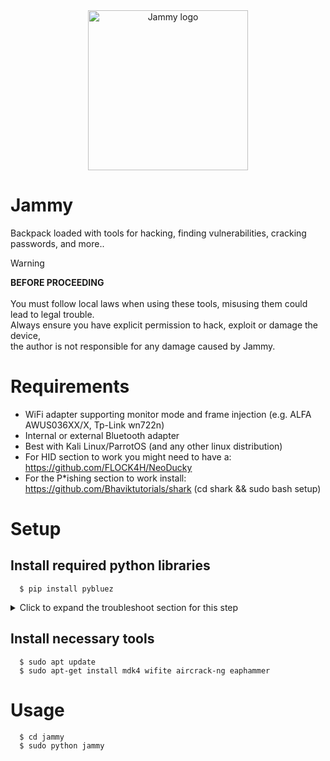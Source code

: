 <div align="center">
  <img src="https://flockahh.b-cdn.net/jammy.svg" width="256" alt="Jammy logo" />
</div>

# Jammy

Backpack loaded with tools for hacking, finding vulnerabilities, cracking passwords, and more..

> [!WARNING]
> **BEFORE PROCEEDING**<br><br>
> You must follow local laws when using these tools, misusing them could lead to legal trouble.<br>
> Always ensure you have explicit permission to hack, exploit or damage the device,<br>
> the author is not responsible for any damage caused by Jammy.

# Requirements

- WiFi adapter supporting monitor mode and frame injection (e.g. ALFA AWUS036XX/X, Tp-Link wn722n)
- Internal or external Bluetooth adapter
- Best with Kali Linux/ParrotOS (and any other linux distribution)
- For HID section to work you might need to have a: https://github.com/FLOCK4H/NeoDucky
- For the P*ishing section to work install: https://github.com/Bhaviktutorials/shark (cd shark && sudo bash setup)

# Setup

## Install required python libraries
```
  $ pip install pybluez 
```
<details>
<summary>Click to expand the troubleshoot section for this step</summary>

<br>

If for any reason pybluez fails to install, please follow the process below:

```
  $ git clone https://github.com/pybluez/pybluez.git
  $ cd pybluez
  $ sudo apt-get install libbluetooth-dev

  $ sudo python setup.py build
  $ sudo python setup.py install
```

If for any reason the above commands fail, then try:

```
  $ sudo python setup.py install_lib
  $ sudo python setup.py install
```
</details>

## Install necessary tools
```
  $ sudo apt update
  $ sudo apt-get install mdk4 wifite aircrack-ng eaphammer
```

# Usage

```
  $ cd jammy
  $ sudo python jammy
```
